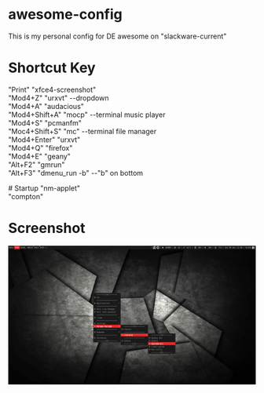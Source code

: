 # awesome-config
This is my personal config for DE awesome on "slackware-current"

# Shortcut Key
"Print" "xfce4-screenshot" <br />
"Mod4+Z" "urxvt" --dropdown <br />
"Mod4+A" "audacious" <br />
"Mod4+Shift+A" "mocp" --terminal music player <br />
"Mod4+S" "pcmanfm" <br />
"Moc4+Shift+S" "mc" --terminal file manager <br />
"Mod4+Enter" "urxvt" <br />
"Mod4+Q" "firefox" <br />
"Mod4+E" "geany" <br />
"Alt+F2" "gmrun" <br />
"Alt+F3" "dmenu_run -b" --"b" on bottom <br />
</p>
# Startup
"nm-applet" <br />
"compton" <br />

# Screenshot
<img src="2016-11-05-122036_1366x768_scrot.png">
